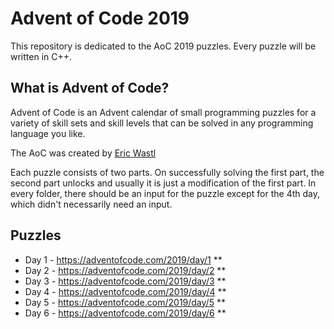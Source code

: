 # Advent of Code 2019
This repository is dedicated to the AoC 2019 puzzles. Every puzzle will be written in C++. 

## What is Advent of Code?
Advent of Code is an Advent calendar of small programming puzzles for a variety of skill sets and skill levels that can be solved in any programming language you like.

The AoC was created by [Eric Wastl](http://was.tl)

Each puzzle consists of two parts. On successfully solving the first part, the second part unlocks and usually it is just a modification of the first part. In every folder, there should be an input for the puzzle except for the 4th day, which didn't necessarily need an input. 

## Puzzles

* Day 1 - https://adventofcode.com/2019/day/1 **
* Day 2 - https://adventofcode.com/2019/day/2 **
* Day 3 - https://adventofcode.com/2019/day/3 **
* Day 4 - https://adventofcode.com/2019/day/4 **
* Day 5 - https://adventofcode.com/2019/day/5 **
* Day 6 - https://adventofcode.com/2019/day/6 **


